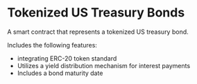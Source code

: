 # Tokenized US Treasury Bonds
A smart contract that represents a tokenized US treasury bond. 

Includes the following features:
* integrating ERC-20 token standard
* Utilizes a yield distribution mechanism for interest payments 
* Includes a bond maturity date 
